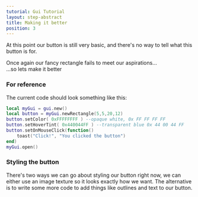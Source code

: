 ```yaml
---
tutorial: Gui Tutorial
layout: step-abstract
title: Making it better
position: 3
---
```


At this point our button is still very basic, and there's no way to tell what this button is for.

Once again our fancy rectangle fails to meet our aspirations...<br>
...so lets make it better

### For reference
The current code should look something like this:
```lua
local myGui = gui.new()
local button = myGui.newRectangle(5,5,20,12)
button.setColor( 0xFFFFFFFF ) --opaque white, 0x FF FF FF FF
button.setHoverTint( 0x440044FF ) --transparent blue 0x 44 00 44 FF
button.setOnMouseClick(function()
    toast("Click!", "You clicked the button")
end)
myGui.open()
```

### Styling the button
There's two ways we can go about styling our button right now, we can either use an image texture so it looks exactly how we want.
The alternative is to write some more code to add things like outlines and text to our button.
